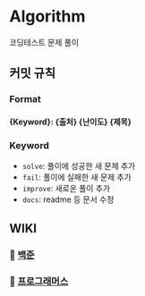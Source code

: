 # Algorithm
코딩테스트 문제 풀이

## 커밋 규칙   

### Format   
#### {Keyword}: {출처} {난이도} {제목}

### Keyword
- `solve`: 풀이에 성공한 새 문제 추가
- `fail`: 풀이에 실패한 새 문제 추가
- `improve`: 새로운 풀이 추가
- `docs`: readme 등 문서 수정   
   

## WIKI   
### 📁 [백준](https://github.com/wldsbs/Algorithm/wiki/%EB%B0%B1%EC%A4%80)
### 📁 [프로그래머스](https://github.com/wldsbs/Algorithm/wiki/%ED%94%84%EB%A1%9C%EA%B7%B8%EB%9E%98%EB%A8%B8%EC%8A%A4)
